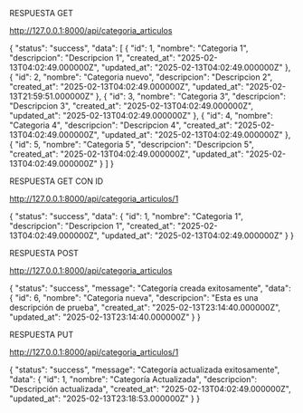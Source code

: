 RESPUESTA GET

http://127.0.0.1:8000/api/categoria_articulos

{
"status": "success",
"data": [
{
"id": 1,
"nombre": "Categoria 1",
"descripcion": "Descripcion 1",
"created_at": "2025-02-13T04:02:49.000000Z",
"updated_at": "2025-02-13T04:02:49.000000Z"
},
{
"id": 2,
"nombre": "Categoria nuevo",
"descripcion": "Descripcion 2",
"created_at": "2025-02-13T04:02:49.000000Z",
"updated_at": "2025-02-13T21:59:51.000000Z"
},
{
"id": 3,
"nombre": "Categoria 3",
"descripcion": "Descripcion 3",
"created_at": "2025-02-13T04:02:49.000000Z",
"updated_at": "2025-02-13T04:02:49.000000Z"
},
{
"id": 4,
"nombre": "Categoria 4",
"descripcion": "Descripcion 4",
"created_at": "2025-02-13T04:02:49.000000Z",
"updated_at": "2025-02-13T04:02:49.000000Z"
},
{
"id": 5,
"nombre": "Categoria 5",
"descripcion": "Descripcion 5",
"created_at": "2025-02-13T04:02:49.000000Z",
"updated_at": "2025-02-13T04:02:49.000000Z"
}
]
}

RESPUESTA GET CON ID

http://127.0.0.1:8000/api/categoria_articulos/1

{
"status": "success",
"data": {
"id": 1,
"nombre": "Categoria 1",
"descripcion": "Descripcion 1",
"created_at": "2025-02-13T04:02:49.000000Z",
"updated_at": "2025-02-13T04:02:49.000000Z"
}
}

RESPUESTA POST

http://127.0.0.1:8000/api/categoria_articulos

{
"status": "success",
"message": "Categoría creada exitosamente",
"data": {
"id": 6,
"nombre": "Categoria nueva",
"descripcion": "Esta es una descripción de prueba",
"created_at": "2025-02-13T23:14:40.000000Z",
"updated_at": "2025-02-13T23:14:40.000000Z"
}
}

RESPUESTA PUT

http://127.0.0.1:8000/api/categoria_articulos/1

{
"status": "success",
"message": "Categoría actualizada exitosamente",
"data": {
"id": 1,
"nombre": "Categoría Actualizada",
"descripcion": "Descripción actualizada",
"created_at": "2025-02-13T04:02:49.000000Z",
"updated_at": "2025-02-13T23:18:53.000000Z"
}
}
